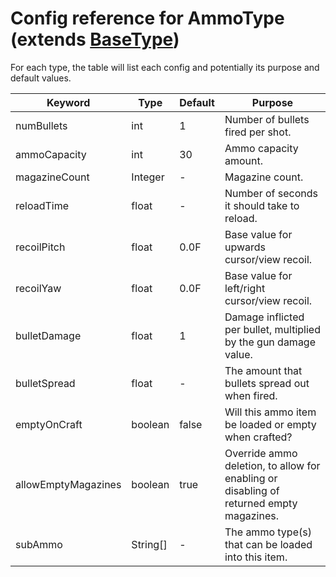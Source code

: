 # Config reference for AmmoType (extends [BaseType](BaseType.md))

For each type, the table will list each config and potentially its purpose and default values.

| Keyword             | Type     | Default | Purpose                                                                                 |
|---------------------|----------|---------|-----------------------------------------------------------------------------------------|
| numBullets          | int      | 1       | Number of bullets fired per shot.                                                       |
| ammoCapacity        | int      | 30      | Ammo capacity amount.                                                                   |
| magazineCount       | Integer  | -       | Magazine count.                                                                         |
| reloadTime          | float    | -       | Number of seconds it should take to reload.                                             |
| recoilPitch         | float    | 0.0F    | Base value for upwards cursor/view recoil.                                              |
| recoilYaw           | float    | 0.0F    | Base value for left/right cursor/view recoil.                                           |
| bulletDamage        | float    | 1       | Damage inflicted per bullet, multiplied by the gun damage value.                        |
| bulletSpread        | float    | -       | The amount that bullets spread out when fired.                                          |
| emptyOnCraft        | boolean  | false   | Will this ammo item be loaded or empty when crafted?                                    |
| allowEmptyMagazines | boolean  | true    | Override ammo deletion, to allow for enabling or disabling of returned empty magazines. |
| subAmmo             | String[] | -       | The ammo type(s) that can be loaded into this item.                                     |